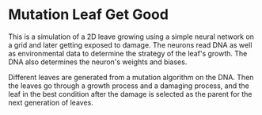 # Mutation Leaf Get Good

This is a simulation of a 2D leave growing using a simple neural network on a grid and later getting exposed to damage. The neurons read DNA as well as environmental data to determine the strategy of the leaf's growth. The DNA also determines the neuron's weights and biases.

Different leaves are generated from a mutation algorithm on the DNA. Then the leaves go through a growth process and a damaging process, and the leaf in the best condition after the damage is selected as the parent for the next generation of leaves.